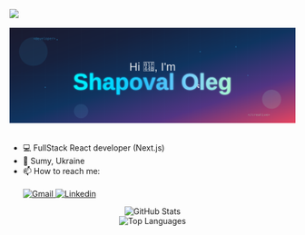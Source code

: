 ![](https://komarev.com/ghpvc/?username=RocketReact&color=blue&style=flat)

<div align="center">
  <img src="./github_banner.svg" alt="Header"/>
</div>
<br/>
<ul>
  <li> 💻 FullStack React developer (Next.js) </li> 
  <li> 📌 Sumy, Ukraine </li>
  <li> 📫 How to reach me: </li>
  <br/>
  <a href="mailto:olegkazhan@gmail.com">
  <img src="https://img.shields.io/badge/OLEGKAZHAN@GMAIL.COM-D14836?style=for-the-badge&logo=gmail&logoColor=white" alt="Gmail"/>
</a> 
<a href="https://www.linkedin.com/in/oleg-shapoval-ba1203125/" rel="nofollow">
  <img src="https://img.shields.io/badge/LinkedIn-0e76a8?style=for-the-badge&logo=linkedin&logoColor=white" alt="Linkedin"/>
</a>
</ul>




<div align="center">
  <img src="https://github-readme-stats.vercel.app/api?username=RocketReact&show_icons=true&theme=tokyonight" alt="GitHub Stats"/>
</div>

<div align="center">
  <img src="https://github-readme-stats.vercel.app/api/top-langs/?username=RocketReact&layout=compact&theme=tokyonight" alt="Top Languages"/>
</div>
